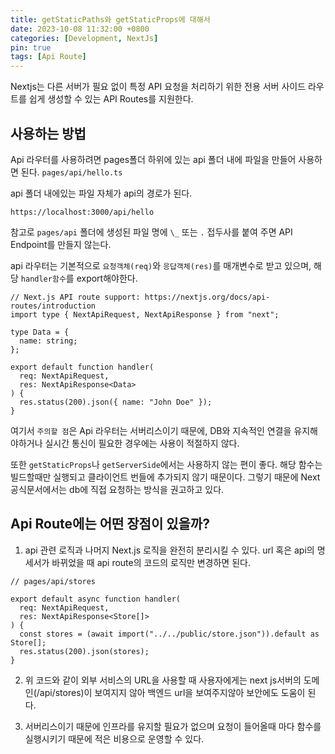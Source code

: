 ```yaml
---
title: getStaticPaths와 getStaticProps에 대해서
date: 2023-10-08 11:32:00 +0800
categories: [Development, NextJs]
pin: true
tags: [Api Route]
---
```


Nextjs는 다른 서버가 필요 없이 특정 API 요청을 처리하기 위한 전용 서버 사이드 라우트를 쉽게 생성할 수 있는 API Routes를 지원한다.

## 사용하는 방법

Api 라우터를 사용하려면 pages폴더 하위에 있는 api 폴더 내에 파일을 만들어 사용하면 된다. `pages/api/hello.ts`

api 폴더 내에있는 파일 자체가 api의 경로가 된다.

`https://localhost:3000/api/hello`

참고로 `pages/api` 폴더에 생성된 파일 명에 `\_` 또는 `.` 접두사를 붙여 주면 API Endpoint를 만들지 않는다.

api 라우터는 기본적으로 `요청객체(req)`와 `응답객체(res)`를 매개변수로 받고 있으며, 해당 `handler함수`를 export해야한다.

```tsx
// Next.js API route support: https://nextjs.org/docs/api-routes/introduction
import type { NextApiRequest, NextApiResponse } from "next";

type Data = {
  name: string;
};

export default function handler(
  req: NextApiRequest,
  res: NextApiResponse<Data>
) {
  res.status(200).json({ name: "John Doe" });
}
```

여기서 `주의할 점`은 Api 라우터는 서버리스이기 때문에, DB와 지속적인 연결을 유지해야하거나 실시간 통신이 필요한 경우에는 사용이 적절하지 않다.

또한 `getStaticProps`나 `getServerSide`에서는 사용하지 않는 편이 좋다. 해당 함수는 빌드할때만 실행되고 클라이언트 번들에 추가되지 않기 때문이다. 그렇기 때문에 Next 공식문서에서는 db에 직접 요청하는 방식을 권고하고 있다.<br/>

## Api Route에는 어떤 장점이 있을까?

1. api 관련 로직과 나머지 Next.js 로직을 완전히 분리시킬 수 있다. url 혹은 api의 명세서가 바뀌었을 때 api route의 코드의 로직만 변경하면 된다.

```tsx
// pages/api/stores

export default async function handler(
  req: NextApiRequest,
  res: NextApiResponse<Store[]>
) {
  const stores = (await import("../../public/store.json")).default as Store[];
  res.status(200).json(stores);
}
```

2. 위 코드와 같이 외부 서비스의 URL을 사용할 때 사용자에게는 next js서버의 도메인(/api/stores)이 보여지지 않아 백엔드 url을 보여주지않아 보안에도 도움이 된다.

3. 서버리스이기 때문에 인프라를 유지할 필요가 없으며 요청이 들어올때 마다 함수를 실행시키기 때문에 적은 비용으로 운영할 수 있다.
